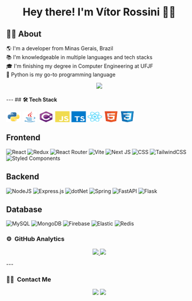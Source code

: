 <h1 align="center">
<b>Hey there! I'm Vítor Rossini 👋🏻</b>
</h1>

## <b>:man_technologist: About</b>

🌎 I'm a developer from Minas Gerais, Brazil  
📚 I'm knowledgeable in multiple languages and tech stacks  
🎓 I'm finishing my degree in Computer Engineering at UFJF  
🐍 Python is my go-to programming language


<div align="center">
<img src="https://media.giphy.com/media/v1.Y2lkPTc5MGI3NjExNmM1Y2JjN2YyNzY0MWMzYmM5ODdhODAyM2U1MGQ0MzhjNTczMWUwZiZjdD1z/Qo2dupDib32rkTY4hX/giphy.gif" width = 250px>
</div>

<br>
---  
## <b> 🛠 Tech Stack</b>

<div>
<div style="display: inline_block"><br>
  <img align="center" alt="Python" height="30" width="40" src="https://raw.githubusercontent.com/devicons/devicon/master/icons/python/python-original.svg">
  <img align="center" alt="Csharp" height="30" width="40" src="https://raw.githubusercontent.com/devicons/devicon/master/icons/java/java-original.svg">
  <img align="center" alt="Csharp" height="30" width="40" src="https://raw.githubusercontent.com/devicons/devicon/master/icons/csharp/csharp-original.svg">
  <img align="center" alt="Js" height="30" width="40" src="https://raw.githubusercontent.com/devicons/devicon/master/icons/javascript/javascript-plain.svg">
  <img align="center" alt="Ts" height="30" width="40" src="https://raw.githubusercontent.com/devicons/devicon/master/icons/typescript/typescript-plain.svg">
  <img align="center" alt="React" height="30" width="40" src="https://raw.githubusercontent.com/devicons/devicon/master/icons/react/react-original.svg">
  <img align="center" alt="HTML" height="30" width="40" src="https://raw.githubusercontent.com/devicons/devicon/master/icons/html5/html5-original.svg">
  <img align="center" alt="CSS" height="30" width="40" src="https://raw.githubusercontent.com/devicons/devicon/master/icons/css3/css3-original.svg">

</div>

## Frontend

![React](https://img.shields.io/badge/-React-05122A?style=for-the-badge&logo=react)
![Redux](https://img.shields.io/badge/-Redux-05122A?style=for-the-badge&logo=redux&logoColor=purple)
![React Router](https://img.shields.io/badge/React_Router-05122A?style=for-the-badge&logo=react-router&logoColor=red)
![Vite](https://img.shields.io/badge/vite-05122A.svg?style=for-the-badge&logo=vite&logoColor=yellow)
![Next JS](https://img.shields.io/badge/Next-05122A?style=for-the-badge&logo=next.js)
![CSS](https://img.shields.io/badge/-CSS-05122A?style=for-the-badge&logo=CSS3&logoColor=1572B6)
![TailwindCSS](https://img.shields.io/badge/-Tailwind%20CSS-05122A?style=for-the-badge&logo=tailwindcss&logoColor=1572B6)
![Styled Components](https://img.shields.io/badge/styled--components-05122A?style=for-the-badge&logo=styled-components)

## Backend

![NodeJS](https://img.shields.io/badge/node.js-05122A?style=for-the-badge&logo=node.js)
![Express.js](https://img.shields.io/badge/express.js-05122A.svg?style=for-the-badge&logo=express)
![dotNet](https://img.shields.io/badge/dotnet-05122A?style=for-the-badge&logo=dotnet&logoColor=512BD4)
![Spring](https://img.shields.io/badge/spring-05122A?style=for-the-badge&logo=spring&logoColor=6DB33F)
![FastAPI](https://img.shields.io/badge/fastapi-05122A?style=for-the-badge&logo=fastapi&logoColor=009688)
![Flask](https://img.shields.io/badge/flask-05122A?style=for-the-badge&logo=flask&logoColor=ffffff)

## Database
![MySQL](https://img.shields.io/badge/mysql-05122A.svg?style=for-the-badge&logo=mysql&logoColor=white)
![MongoDB](https://img.shields.io/badge/MongoDB-05122A.svg?style=for-the-badge&logo=mongodb&logoColor=green)
![Firebase](https://img.shields.io/badge/firebase-05122A.svg?style=for-the-badge&logo=firebase&logoColor=DD2C00)
![Elastic](https://img.shields.io/badge/elasticsearch-05122A.svg?style=for-the-badge&logo=elasticsearch&logoColor=005571)
![Redis](https://img.shields.io/badge/redis-05122A.svg?style=for-the-badge&logo=redis&logoColor=FF4438)


### ⚙️ &nbsp;GitHub Analytics

<p align="center">
<a href="https://github.com/v-rossini">
  <img height="180em" src="https://github-readme-stats-eight-theta.vercel.app/api?username=v-rossini&show_icons=true&theme=tokyonight&include_all_commits=true&count_private=true&hide=prs"/>
  <img height="180em" src="https://github-readme-stats-eight-theta.vercel.app/api/top-langs/?username=v-rossini&layout=compact&langs_count=8&theme=tokyonight&include_all_commits=true&count_private=true"/>
</a>
</p> 
---  
  
  ### 🤝🏻 &nbsp;Contact Me

<p align="center">
<a href="https://www.linkedin.com/in/vitor-rossini-gonzalez-260226201/"><img src="https://img.shields.io/badge/linkedin-%230077B5.svg?style=for-the-badge&logo=linkedin&logoColor=white"/></a>
<a href="mailto:rossinivitor@hotmail.com"><img src="https://img.shields.io/badge/Gmail-D14836?style=for-the-badge&logo=gmail&logoColor=white"/></a>

